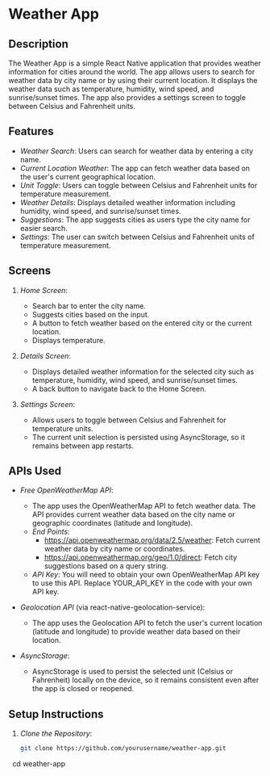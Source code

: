 # Weather App

## Description

The Weather App is a simple React Native application that provides weather information for cities around the world. The app allows users to search for weather data by city name or by using their current location. It displays the weather data such as temperature, humidity, wind speed, and sunrise/sunset times. The app also provides a settings screen to toggle between Celsius and Fahrenheit units.

## Features

- *Weather Search*: Users can search for weather data by entering a city name.
- *Current Location Weather*: The app can fetch weather data based on the user's current geographical location.
- *Unit Toggle*: Users can toggle between Celsius and Fahrenheit units for temperature measurement.
- *Weather Details*: Displays detailed weather information including humidity, wind speed, and sunrise/sunset times.
- *Suggestions*: The app suggests cities as users type the city name for easier search.
- *Settings*: The user can switch between Celsius and Fahrenheit units of temperature measurement.

## Screens

1. *Home Screen*: 
   - Search bar to enter the city name.
   - Suggests cities based on the input.
   - A button to fetch weather based on the entered city or the current location.
   - Displays temperature.

   
2. *Details Screen*: 
   - Displays detailed weather information for the selected city such as temperature, humidity, wind speed, and sunrise/sunset times.
   - A back button to navigate back to the Home Screen.

3. *Settings Screen*: 
   - Allows users to toggle between Celsius and Fahrenheit for temperature units.
   - The current unit selection is persisted using AsyncStorage, so it remains between app restarts.

## APIs Used

- *Free OpenWeatherMap API*:
  - The app uses the OpenWeatherMap API to fetch weather data. The API provides current weather data based on the city name or geographic coordinates (latitude and longitude).
  - *End Points*:
    - https://api.openweathermap.org/data/2.5/weather: Fetch current weather data by city name or coordinates.
    - https://api.openweathermap.org/geo/1.0/direct: Fetch city suggestions based on a query string.
  - *API Key*: You will need to obtain your own OpenWeatherMap API key to use this API. Replace YOUR_API_KEY in the code with your own API key.

- *Geolocation API* (via react-native-geolocation-service):
  - The app uses the Geolocation API to fetch the user's current location (latitude and longitude) to provide weather data based on their location.

- *AsyncStorage*:
  - AsyncStorage is used to persist the selected unit (Celsius or Fahrenheit) locally on the device, so it remains consistent even after the app is closed or reopened.

## Setup Instructions

1. *Clone the Repository*:
   ```bash
   git clone https://github.com/yourusername/weather-app.git
   cd weather-app
